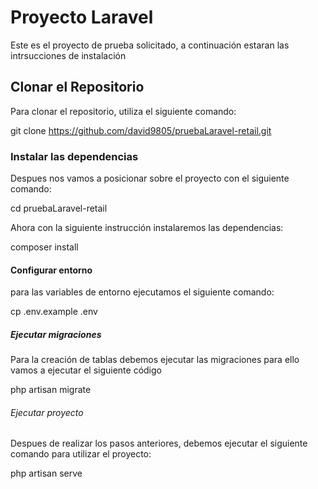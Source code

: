 # Proyecto Laravel

Este es el proyecto de prueba solicitado, a continuación estaran las intrsucciones de instalación

## Clonar el Repositorio

Para clonar el repositorio, utiliza el siguiente comando:

git clone https://github.com/david9805/pruebaLaravel-retail.git

### Instalar las dependencias

Despues nos vamos a posicionar sobre el proyecto con el siguiente comando:

cd pruebaLaravel-retail

Ahora con la siguiente instrucción instalaremos las dependencias:

composer install


#### Configurar entorno

para las variables de entorno ejecutamos el siguiente comando:

cp .env.example .env

##### Ejecutar migraciones

Para la creación de tablas debemos ejecutar las migraciones para ello vamos a ejecutar el siguiente código

php artisan migrate

###### Ejecutar proyecto

Despues de realizar los pasos anteriores, debemos ejecutar el siguiente comando para utilizar el proyecto:

php artisan serve
